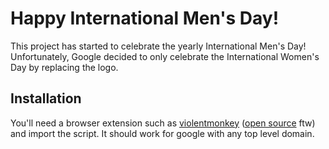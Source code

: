 # Happy International Men's Day!

This project has started to celebrate the yearly International Men's Day!  
Unfortunately, Google decided to only celebrate the International Women's Day by replacing the logo.

## Installation
You'll need a browser extension such as [violentmonkey](https://chrome.google.com/webstore/detail/violentmonkey/jinjaccalgkegednnccohejagnlnfdag) ([open source](https://github.com/violentmonkey/violentmonkey) ftw) and import the script.
It should work for google with any top level domain.

